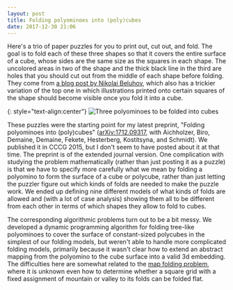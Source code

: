 ```yaml
---
layout: post
title: Folding polyominoes into (poly)cubes
date: 2017-12-30 21:06
---
```

Here's a trio of paper puzzles for you to print out, cut out, and fold. The goal is to fold each of these three shapes so that it covers the entire surface of a cube, whose sides are the same size as the squares in each shape. The uncolored areas in two of the shape and the thick black line in the third are holes that you should cut out from the middle of each shape before folding. They come from [a blog post by Nikolai Beluhov](https://nbpuzzles.wordpress.com/2014/06/08/cube-folding/), which also has a trickier variation of the top one in which illustrations printed onto certain squares of the shape should become visible once you fold it into a cube.

{: style="text-align:center"}
![Three polyominoes to be folded into cubes]({{site.baseurl}}/assets/2017/Beluhov-folding-puzzles.svg)

These puzzles were the starting point for my latest preprint, "Folding polyominoes into (poly)cubes" ([arXiv:1712.09317](https://arxiv.org/abs/1712.09317), with Aichholzer, Biro, Demaine, Demaine, Fekete, Hesterberg, Kostitsyna, and Schmidt).
We published it in CCCG 2015, but I don't seem to have posted about it at that time. The preprint is of the extended journal version. One complication with studying the problem mathematically (rather than just posting it as a puzzle) is that we have to specify more carefully what we mean by folding a polyomino to form the surface of a cube or polycube, rather than just letting the puzzler figure out which kinds of folds are needed to make the puzzle work. We ended up defining nine different models of what kinds of folds are allowed and (with a lot of case analysis) showing them all to be different from each other in terms of which shapes they allow to fold to cubes.

The corresponding algorithmic problems turn out to be a bit messy. We developed a dynamic programming algorithm for folding tree-like polyominoes to cover the surface of constant-sized polycubes in the simplest of our folding models, but weren't able to handle more complicated folding models, primarily because it wasn't clear how to extend an abstract mapping from the polyomino to the cube surface into a valid 3d embedding. The difficulties here are somewhat related to the [map folding problem](https://en.wikipedia.org/wiki/Map_folding), where it is unknown even how to determine whether a square grid with a fixed assignment of mountain or valley to its folds can be folded flat.
